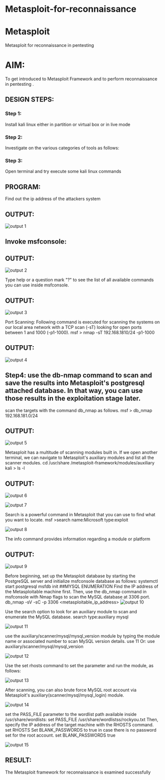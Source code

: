 # Metasploit-for-reconnaissance
# Metasploit
Metasploit for reconnaissance in pentesting

# AIM:

To get introduced to Metasploit Framework and to  perform reconnaissance  in pentesting .

## DESIGN STEPS:

### Step 1:

Install kali linux either in partition or virtual box or in live mode

### Step 2:

Investigate on the various categories of tools as follows:

### Step 3:

Open terminal and try execute some kali linux commands

## PROGRAM:
Find out the ip address of the attackers system


## OUTPUT:

![output 1](https://github.com/madhan0809/Metasploit-for-reconnaissance/assets/119165530/58da5b1a-2c17-42e9-8908-93173a6e323b)

## Invoke msfconsole:
## OUTPUT:
![output 2](https://github.com/madhan0809/Metasploit-for-reconnaissance/assets/119165530/73e41658-f2d6-42ba-9f2e-2b7daac4dbe9)


Type help or a question mark "?" to see the list of all available commands you can use inside msfconsole.
## OUTPUT:
![output 3](https://github.com/madhan0809/Metasploit-for-reconnaissance/assets/119165530/64509c14-ca8b-4914-be3c-690ee0932600)

Port Scanning: Following command is executed for scanning the systems on our local area network with a TCP scan (-sT) looking for open ports between 1 and 1000 (-p1-1000). msf > nmap -sT 192.168.1810/24 -p1-1000

## OUTPUT:

![output 4](https://github.com/madhan0809/Metasploit-for-reconnaissance/assets/119165530/ccc37f64-25dc-432c-bdf3-f38451050668)


 ## Step4: use the db-nmap command to scan and save the results into Metasploit's postgresql attached database. In that way, you can use those results in the exploitation stage later.

scan the targets with the command db_nmap as follows. msf > db_nmap 192.168.181.0/24

## OUTPUT:
![output 5](https://github.com/madhan0809/Metasploit-for-reconnaissance/assets/119165530/8570b3ae-2f3b-4ffb-a145-c182e1649c0a)

Metasploit has a multitude of scanning modules built in. If we open another terminal, we can navigate to Metasploit's auxiliary modules and list all the scanner modules. cd /usr/share /metasploit-framework/modules/auxiliary kali > ls -l

## OUTPUT:

![output 6](https://github.com/madhan0809/Metasploit-for-reconnaissance/assets/119165530/d2cbc2bb-3b0d-4c62-9467-1e3443f12bf5)

![output 7](https://github.com/madhan0809/Metasploit-for-reconnaissance/assets/119165530/eb75f15e-453c-4179-a4fd-8ee660ccd5b2)

Search is a powerful command in Metasploit that you can use to find what you want to locate. msf >search name:Microsoft type:exploit

![output 8](https://github.com/madhan0809/Metasploit-for-reconnaissance/assets/119165530/cbf4c804-f966-4fbc-98f3-08426b4e729e)

The info command provides information regarding a module or platform
## OUTPUT:

![output 9](https://github.com/madhan0809/Metasploit-for-reconnaissance/assets/119165530/ea124c81-fb69-4753-8dad-119916d22b20)


Before beginning, set up the Metasploit database by starting the PostgreSQL server and initialize msfconsole database as follows: systemctl start postgresql msfdb init ##MYSQL ENUMERATION Find the IP address of the Metasploitable machine first. Then, use the db_nmap command in msfconsole with Nmap flags to scan the MySQL database at 3306 port. db_nmap -sV -sC -p 3306 <metasploitable_ip_address>
![output 10](https://github.com/madhan0809/Metasploit-for-reconnaissance/assets/119165530/6d998135-8d8f-4f89-a18d-104ce2ee5cf0)

Use the search option to look for an auxiliary module to scan and enumerate the MySQL database. search type:auxiliary mysql

![output 11](https://github.com/madhan0809/Metasploit-for-reconnaissance/assets/119165530/00b8cd72-882d-4bd9-b3c3-b3b5a77287ff)

use the auxiliary/scanner/mysql/mysql_version module by typing the module name or associated number to scan MySQL version details. use 11 Or: use auxiliary/scanner/mysql/mysql_version

![output 12](https://github.com/madhan0809/Metasploit-for-reconnaissance/assets/119165530/71ae79f9-cb74-4be1-9bd9-4cb571c1b1b7)


Use the set rhosts command to set the parameter and run the module, as follows:

![output 13](https://github.com/madhan0809/Metasploit-for-reconnaissance/assets/119165530/100f079b-29cb-44da-8feb-3fb2715c6971)

After scanning, you can also brute force MySQL root account via Metasploit's auxiliary(scanner/mysql/mysql_login) module.

![output 14](https://github.com/madhan0809/Metasploit-for-reconnaissance/assets/119165530/a3f72cf1-dab4-49ab-ba73-343323f67151)


set the PASS_FILE parameter to the wordlist path available inside /usr/share/wordlists: set PASS_FILE /usr/share/wordlistss/rockyou.txt Then, specify the IP address of the target machine with the RHOSTS command. set RHOSTS Set BLANK_PASSWORDS to true in case there is no password set for the root account. set BLANK_PASSWORDS true

![output 15](https://github.com/madhan0809/Metasploit-for-reconnaissance/assets/119165530/e569f204-976b-49cc-91d3-025326b552c6)


## RESULT:
The Metasploit framework for reconnaissance is  examined successfully
